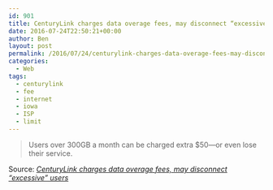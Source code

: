 ```yaml
---
id: 901
title: CenturyLink charges data overage fees, may disconnect “excessive” users
date: 2016-07-24T22:50:21+00:00
author: Ben
layout: post
permalink: /2016/07/24/centurylink-charges-data-overage-fees-may-disconnect-excessive-users/
categories:
  - Web
tags:
  - centurylink
  - fee
  - internet
  - iowa
  - ISP
  - limit
---
```

> Users over 300GB a month can be charged extra $50—or even lose their service.

Source: _[CenturyLink charges data overage fees, may disconnect “excessive” users](http://arstechnica.com/information-technology/2016/07/centurylink-charges-data-overage-fees-may-disconnect-excessive-users/)_